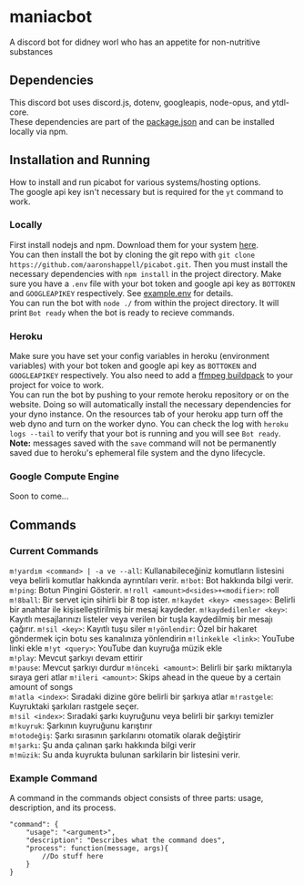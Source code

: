 # maniacbot
A discord bot for didney worl who has an appetite for non-nutritive substances

## Dependencies
This discord bot uses discord.js, dotenv, googleapis, node-opus, and ytdl-core.  
These dependencies are part of the [package.json](https://github.com/aaronshappell/picabot/blob/master/package.json) and can be installed locally via npm.

## Installation and Running
How to install and run picabot for various systems/hosting options.  
The google api key isn't necessary but is required for the `yt` command to work.
### Locally
First install nodejs and npm. Download them for your system [here](https://nodejs.org/en/download/).  
You can then install the bot by cloning the git repo with `git clone https://github.com/aaronshappell/picabot.git`. Then you must install the necessary dependencies with `npm install` in the project directory. Make sure you have a `.env` file with your bot token and google api key as `BOTTOKEN` and `GOOGLEAPIKEY` respectively. See [example.env](https://github.com/aaronshappell/picabot/blob/master/example.env) for details.  
You can run the bot with `node ./` from within the project directory. It will print `Bot ready` when the bot is ready to recieve commands.
### Heroku
Make sure you have set your config variables in heroku (environment variables) with your bot token and google api key as `BOTTOKEN` and `GOOGLEAPIKEY` respectively. You also need to add a [ffmpeg buildpack](https://github.com/jonathanong/heroku-buildpack-ffmpeg-latest) to your project for voice to work.  
You can run the bot by pushing to your remote heroku repository or on the website. Doing so will automatically install the necessary dependencies for your dyno instance. On the resources tab of your heroku app turn off the web dyno and turn on the worker dyno. You can check the log with `heroku logs --tail` to verify that your bot is running and you will see `Bot ready`.  
**Note:** messages saved with the `save` command will not be permanently saved due to heroku's ephemeral file system and the dyno lifecycle.
### Google Compute Engine
Soon to come...

## Commands
### Current Commands
`m!yardım <command> | -a ve --all`: Kullanabileceğiniz komutların listesini veya belirli komutlar hakkında ayrıntıları verir.
`m!bot`: Bot hakkında bilgi verir.  
`m!ping`: Botun Pingini Gösterir. 
`m!roll <amount>d<sides>+<modifier>`: roll
`m!8ball`: Bir servet için sihirli bir 8 top ister.
`m!kaydet <key> <message>`: Belirli bir anahtar ile kişiselleştirilmiş bir mesaj kaydeder.
`m!kaydedilenler <key>`: Kayıtlı mesajlarınızı listeler veya verilen bir tuşla kaydedilmiş bir mesajı çağırır.
`m!sil <key>`: Kayıtlı tuşu siler
`m!yönlendir`: Özel bir hakaret göndermek için botu ses kanalınıza yönlendirin
`m!linkekle <link>`: YouTube linki ekle 
`m!yt <query>`: YouTube dan kuyruğa müzik ekle  
`m!play`: Mevcut şarkıyı devam ettirir  
`m!pause`: Mevcut şarkıyı durdur 
`m!önceki <amount>`: Belirli bir şarkı miktarıyla sıraya geri atlar 
`m!ileri <amount>`: Skips ahead in the queue by a certain amount of songs  
`m!atla <index>`: Sıradaki dizine göre belirli bir şarkıya atlar
`m!rastgele`: Kuyruktaki şarkıları rastgele seçer.  
`m!sil <index>`: Sıradaki şarkı kuyruğunu veya belirli bir şarkıyı temizler  
`m!kuyruk`: Şarkının kuyruğunu karıştırır  
`m!otodeğiş`: Şarkı sırasının şarkılarını otomatik olarak değiştirir  
`m!şarkı`: Şu anda çalınan şarkı hakkında bilgi verir  
`m!müzik`: Su anda kuyrukta bulunan sarkilarin bir listesini verir. 
### Example Command
A command in the commands object consists of three parts: usage, description, and its process.
```
"command": {
    "usage": "<argument>",
    "description": "Describes what the command does",
    "process": function(message, args){
        //Do stuff here
    }
}
```
